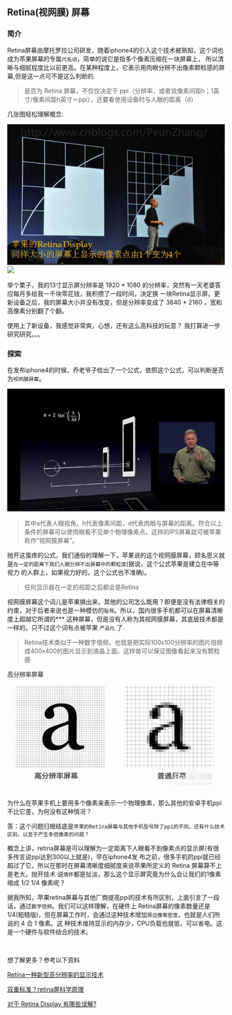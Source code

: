 ## Retina(视网膜) 屏幕

### 简介

Retina屏幕由摩托罗拉公司研发，随着iphone4的引入这个技术被熟知，这个词也成为苹果屏幕的专属`代名词`，简单的说它是指多个像素压缩在一块屏幕上，
所以清晰与细腻程度比以前更高。在某种程度上，它表示用肉眼分辨不出像素颗粒感的屏幕,但是这一点可不是这么判断的.

> 是否为 Retina 屏幕，不仅仅决定于 ppi（分辨率，或者说像素间距h；1英寸/像素间距h英寸＝ppi），还要看使用设备时与人眼的距离（d）

几张图轻松理解概念:

<img src="https://github.com/TongDaDa/mobile-knowledge/blob/master/img/retina1.jpg?raw=true" />

<br />

<img src="https://github.com/TongDaDa/mobile-knowledge/blob/master/img/retina2.jpg?raw=true" />

举个栗子，我的13寸显示屏分辨率是 1920 * 1080 的分辨率，突然有一天老婆答应每月多给我一千块零花钱，我积攒了一段时间，决定换
一块Retina显示屏。更新设备之后，我的屏幕大小并没有改变，但是分辨率变成了 3840 * 2160 ，宽和高像素分别翻了个翻。

使用上了新设备，我感觉非常爽，心想，还有这么高科技的玩意？ 我打算进一步研究研究。。。

### 探索

在发布iphone4的时候，乔老爷子给出了一个公式，依照这个公式，可以判断是否为`视网膜屏幕`。

<img src="https://github.com/TongDaDa/mobile-knowledge/blob/master/img/issueiph4.jpg?raw=true" />

> 其中a代表人眼视角，h代表像素间距，d代表肉眼与屏幕的距离。符合以上条件的屏幕可以使肉眼看不见单个物理像素点。这样的IPS屏幕就可被苹果称作“视网膜屏幕”。

抛开这蛋疼的公式，我们通俗的理解一下，苹果说的这个视网膜屏幕，顾名思义就是`在一定的距离下我们人眼分辨不出屏幕中的颗粒度`(据说，这个公式苹果是建立在中等视力
的人群上，如果视力好的，这个公式也不准确)。

> 任何显示器在一定的视距之后都会是Retina

视网膜屏幕这个词儿是苹果搞出来，其他的公司怎么能用？即便是没有法律相关的约束，对于后者来说也是一种模仿的`耻辱`。所以，国内很多手机都可以在屏幕清晰度上超越它所谓的***
这种屏幕，但是没有人称为其视网膜屏幕，其底层技术都是一样的。只不过这个词有点被苹果 `产品化` 了.

> Retina技术类似于一种数字倍频，也就是把实际100x100分辨率的图片倍频成400x400的图片显示到液晶上面。这样做可以保证图像看起来没有颗粒感

高分辨率屏幕

<img src="https://github.com/TongDaDa/mobile-knowledge/blob/master/img/highPpi.jpg?raw=true" />

为什么在苹果手机上要用多个像素来表示一个物理像素，那么其他的安卓手机ppi不比它差，为何没有这种情况？

   答：这个问题归根结底是`苹果的Retina屏幕与其他手机型号除了ppi的不同，还有什么技术区别，以至于产生多倍像素的问题？`

   概念上讲，retina屏幕是可以理解为一定距离下人眼看不到像素点的显示屏(有很多传言说ppi达到300以上就是)，早在iphone4发
   布之前，很多手机的ppi就已经超过了它，所以在那时在屏幕清晰度细腻度来说苹果所定义的 Retina 屏幕算不上是老大。抛开技术
   说`情怀`都是扯淡，那么这个显示屏究竟为什么会让我们的1像素缩成 1/2 1/4 像素呢？

   据我所知，苹果retina屏幕与其他厂商提高ppi的技术有所区别，上面引言了一段话，通过`数字倍频`。我们可以这样理解，在硬件上
   Retina屏幕的像素数量还是1/4(粗糙版)，但在屏幕工作时，会通过这种技术增加`周边像素密度`，也就是人们所说的 4 合 1 像素。这
   种技术维持显示的内存少，CPU负载也就低，可以省电。这是一个硬件与软件结合的技术。

<br />


想了解更多？参考以下资料

[Retina一种新型高分辨率的显示技术](https://baike.baidu.com/item/Retina/4616695?fr=aladdin)

[双重标准？retina屏科学原理](http://blog.csdn.net/ithomer/article/details/8307927)

[对于 Retina Display 有哪些误解?](https://www.zhihu.com/question/20515881)